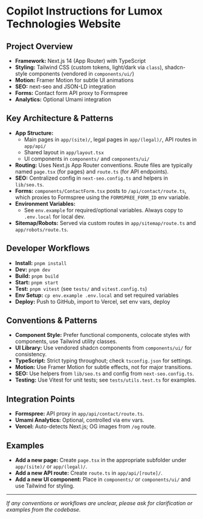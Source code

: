 # Copilot Instructions for Lumox Technologies Website

## Project Overview
- **Framework:** Next.js 14 (App Router) with TypeScript
- **Styling:** Tailwind CSS (custom tokens, light/dark via `class`), shadcn-style components (vendored in `components/ui/`)
- **Motion:** Framer Motion for subtle UI animations
- **SEO:** next-seo and JSON-LD integration
- **Forms:** Contact form API proxy to Formspree
- **Analytics:** Optional Umami integration

## Key Architecture & Patterns
- **App Structure:**
  - Main pages in `app/(site)/`, legal pages in `app/(legal)/`, API routes in `app/api/`
  - Shared layout in `app/layout.tsx`
  - UI components in `components/` and `components/ui/`
- **Routing:** Uses Next.js App Router conventions. Route files are typically named `page.tsx` (for pages) and `route.ts` (for API endpoints).
- **SEO:** Centralized config in `next-seo.config.ts` and helpers in `lib/seo.ts`.
- **Forms:** `components/ContactForm.tsx` posts to `/api/contact/route.ts`, which proxies to Formspree using the `FORMSPREE_FORM_ID` env variable.
- **Environment Variables:**
  - See `env.example` for required/optional variables. Always copy to `.env.local` for local dev.
- **Sitemap/Robots:** Served via custom routes in `app/sitemap/route.ts` and `app/robots/route.ts`.

## Developer Workflows
- **Install:** `pnpm install`
- **Dev:** `pnpm dev`
- **Build:** `pnpm build`
- **Start:** `pnpm start`
- **Test:** `pnpm vitest` (see `tests/` and `vitest.config.ts`)
- **Env Setup:** `cp env.example .env.local` and set required variables
- **Deploy:** Push to GitHub, import to Vercel, set env vars, deploy

## Conventions & Patterns
- **Component Style:** Prefer functional components, colocate styles with components, use Tailwind utility classes.
- **UI Library:** Use vendored shadcn components from `components/ui/` for consistency.
- **TypeScript:** Strict typing throughout; check `tsconfig.json` for settings.
- **Motion:** Use Framer Motion for subtle effects, not for major transitions.
- **SEO:** Use helpers from `lib/seo.ts` and config from `next-seo.config.ts`.
- **Testing:** Use Vitest for unit tests; see `tests/utils.test.ts` for examples.

## Integration Points
- **Formspree:** API proxy in `app/api/contact/route.ts`.
- **Umami Analytics:** Optional, controlled via env vars.
- **Vercel:** Auto-detects Next.js; OG images from `/og` route.

## Examples
- **Add a new page:** Create `page.tsx` in the appropriate subfolder under `app/(site)/` or `app/(legal)/`.
- **Add a new API route:** Create `route.ts` in `app/api/[route]/`.
- **Add a new UI component:** Place in `components/` or `components/ui/` and use Tailwind for styling.

---
_If any conventions or workflows are unclear, please ask for clarification or examples from the codebase._
